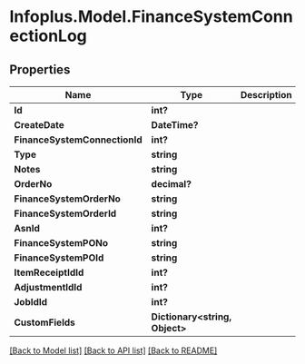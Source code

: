 # Infoplus.Model.FinanceSystemConnectionLog
## Properties

Name | Type | Description | Notes
------------ | ------------- | ------------- | -------------
**Id** | **int?** |  | [optional] 
**CreateDate** | **DateTime?** |  | [optional] 
**FinanceSystemConnectionId** | **int?** |  | [optional] 
**Type** | **string** |  | [optional] 
**Notes** | **string** |  | [optional] 
**OrderNo** | **decimal?** |  | [optional] 
**FinanceSystemOrderNo** | **string** |  | [optional] 
**FinanceSystemOrderId** | **string** |  | [optional] 
**AsnId** | **int?** |  | [optional] 
**FinanceSystemPONo** | **string** |  | [optional] 
**FinanceSystemPOId** | **string** |  | [optional] 
**ItemReceiptIdId** | **int?** |  | [optional] 
**AdjustmentIdId** | **int?** |  | [optional] 
**JobIdId** | **int?** |  | [optional] 
**CustomFields** | **Dictionary&lt;string, Object&gt;** |  | [optional] 

[[Back to Model list]](../README.md#documentation-for-models) [[Back to API list]](../README.md#documentation-for-api-endpoints) [[Back to README]](../README.md)

